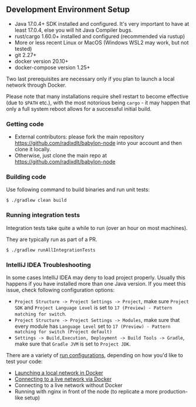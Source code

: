 ## Development Environment Setup

- Java 17.0.4+ SDK installed and configured. It's very important to have at least 17.0.4, else you will hit Java Compiler bugs.
- rust/cargo 1.60.0+ installed and configured (recommended via rustup)
- More or less recent Linux or MacOS (Windows WSL2 may work, but not tested)
- git 2.27+
- docker version 20.10+
- docker-compose version 1.25+

Two last prerequisites are necessary only if you plan to launch a local network through Docker.

Please note that many installations require shell restart to become effective (due to `$PATH` etc.), with the most
notorious being `cargo` - it may happen that only a full system reboot allows for a successful initial build.

### Getting code

* External contributors: please fork the main repository https://github.com/radixdlt/babylon-node into your account and then clone it locally.
* Otherwise, just clone the main repo at https://github.com/radixdlt/babylon-node

### Building code
Use following command to build binaries and run unit tests:

```shell
$ ./gradlew clean build
```

### Running integration tests

Integration tests take quite a while to run (over an hour on most machines).

They are typically run as part of a PR.

```shell
$ ./gradlew runAllIntegrationTests
```

### IntelliJ IDEA Troubleshooting
In some cases IntelliJ IDEA may deny to load project properly. Usually this happens if you have installed more than one Java version.
If you meet this issue, check following configuration options:
 - `Project Structure -> Project Settings -> Project`, make sure `Project SDK` and `Project Language Level` is set to `17 (Preview) - Pattern matching for switch`.
 - `Project Structure -> Project Settings -> Modules`, make sure that every module has `Language Level` set to `17 (Preview) - Pattern matching for switch (Project default)`  
 - `Settings -> Build,Execution, Deployment -> Build Tools -> Gradle`, make sure that `Gradle JVM` is set to `Project JDK`. 

There are a variety of [run configurations](./run-configurations), depending on how you'd like to test your code:

* [Launching a local network in Docker](./run-configurations/launching-a-local-network-in-docker.md)
* [Connecting to a live network via Docker](./run-configurations/connecting-to-a-live-network-in-docker.md)
* Connecting to a live network without Docker
* Running with nginx in front of the node (to replicate a more production-like setup)
